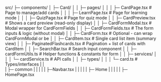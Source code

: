 src/
├─ components/
│ ├─ Card/
│ │ ├─ pages/
│ │ │ ├─ CardPage.tsx # Page to manage/add cards
│ │ │ ├─ LearnPage.tsx # Page for learning mode
│ │ │ ├─ QuizPage.tsx # Page for quiz mode
│ │ ├─ CardPreview.tsx # Shows a card preview (read-only display)
│ │ ├─ CardFormModal.tsx # Modal wrapper for CardFormFields
│ │ ├─ CardFormFields.tsx # The form inputs & logic (without modal)
│ │ ├─ CardForm.tsx # Optional - can wrap CardFormModal or be
│ │ ├─ CardItem.tsx # Single card list item (summary view)
│ │ ├─ PaginatedFlashcards.tsx # Pagination + list of cards with CardItem
│ │ ├─ SearchBar.tsx # Search input component
│ │ ├─ cardFormUtils.ts # Helper functions & constants for form
│ │ ├─ services/
│ │ │ └─ cardService.ts # API calls
│ │ ├─ types/
│ │ │ └─ card.ts # Types/interfaces
| |  
| ├─ common
| | |
| | ├─Navbar.tsx
| |
| |
| ├─ Home
| | |
| | ├─ HomePage.tsx
